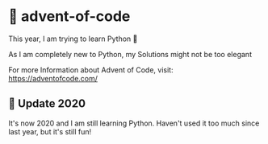 # :christmas_tree: advent-of-code

This year, I am trying to learn Python :snake:

As I am completely new to Python, my Solutions might not be too elegant


For more Information about Advent of Code, visit: https://adventofcode.com/

## :gift: Update 2020
It's now 2020 and I am still learning Python. Haven't used it too much since last year, but it's still fun!
